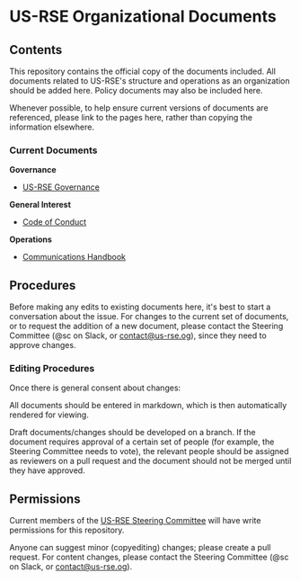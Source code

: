 # US-RSE Organizational Documents

## Contents

This repository contains the official copy of the documents included.  All documents related to US-RSE's structure and operations as an organization should be added here.  Policy documents may also be included here.

Whenever possible, to help ensure current versions of documents are referenced, please link to the pages here, rather than copying the information elsewhere.

### Current Documents


**Governance**
* [US-RSE Governance](governance.md)

**General Interest**

* [Code of Conduct](code-of-conduct.md)

**Operations**

* [Communications Handbook](communications-handbook.md)


## Procedures

Before making any edits to existing documents here, it's best to start a conversation about the issue.  For changes to the current set of documents, or to request the addition of a new document, please contact the Steering Committee (@sc on Slack, or contact@us-rse.og), since they need to approve changes.

### Editing Procedures

Once there is general consent about changes:

All documents should be entered in markdown, which is then automatically rendered for viewing.  

Draft documents/changes should be developed on a branch.  If the document requires approval of a certain set of people (for example, the Steering Committee needs to vote), the relevant people should be assigned as reviewers on a pull request and the document should not be merged until they have approved. 

## Permissions

Current members of the [US-RSE Steering Committee](https://us-rse.org/steering-committee/) will have write permissions for this repository.

Anyone can suggest minor (copyediting) changes; please create a pull request. For content changes, please contact the Steering Committee (@sc on Slack, or contact@us-rse.og).
